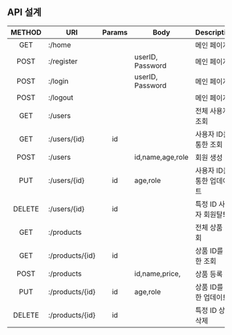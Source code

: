 
## API 설계 
|METHOD|URI|Params|Body|Description|
|:------:|---|:---:|----|-----|
|GET|:/home|||메인 페이지|
|POST|:/register||userID, Password|메인 페이지|
|POST|:/login||userID, Password|메인 페이지|
|POST|:/logout|||메인 페이지|
|GET|:/users|||전체 사용자 조회|
|GET|:/users/{id}|id||사용자 ID를 통한 조회|
|POST|:/users||id,name,age,role|회원 생성|
|PUT|:/users/{id}|id|age,role|사용자 ID를 통한 업데이트|
|DELETE|:/users/{id}|id||특정 ID 사용자 회원탈퇴|
|GET|:/products|||전체 상품 조회|
|GET|:/products/{id}|id||상품 ID를 통한 조회|
|POST|:/products||id,name,price,|상품 등록|
|PUT|:/products/{id}|id|age,role|상품 ID를 통한 업데이트|
|DELETE|:/products/{id}|id||특정 ID 상품 삭제|
